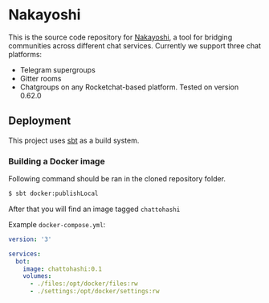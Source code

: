 # Nakayoshi

This is the source code repository for [Nakayoshi], a tool for bridging communities across different chat services.
Currently we support three chat platforms:
 - Telegram supergroups
 - Gitter rooms
 - Chatgroups on any Rocketchat-based platform. Tested on version 0.62.0

[Nakayoshi]: https://github.com/soramitsu/nakayoshi

## Deployment

This project uses [sbt] as a build system.

[sbt]: https://www.scala-sbt.org/

### Building a Docker image

Following command should be ran in the cloned repository folder.

```sh
$ sbt docker:publishLocal
```

After that you will find an image tagged `chattohashi`

Example `docker-compose.yml`:

```yml
version: '3'

services:
  bot:
    image: chattohashi:0.1
    volumes:
      - ./files:/opt/docker/files:rw
      - ./settings:/opt/docker/settings:rw
```
